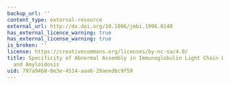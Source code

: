 ```yaml
---
backup_url: ''
content_type: external-resource
external_url: http://dx.doi.org/10.1006/jmbi.1996.0148
has_external_licence_warning: true
has_external_license_warning: true
is_broken: ''
license: https://creativecommons.org/licenses/by-nc-sa/4.0/
title: Specificity of Abnormal Assembly in Immunoglobulin Light Chain Deposition Disease
  and Amyloidosis
uid: 797a9468-0e3e-4514-aaa6-29aeedbc9f59
---
```


